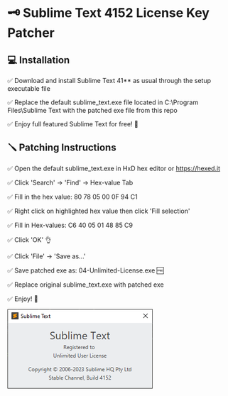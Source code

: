 
# 🗝 Sublime Text 4152 License Key Patcher 

## 💻 Installation

✅ Download and install Sublime Text 41** as usual through the setup executable file

✅ Replace the default sublime_text.exe file located in C:\Program Files\Sublime Text with the patched exe file from this repo

✅ Enjoy full featured Sublime Text for free! 🎉

## 🪛 Patching Instructions 

✅ Open the default sublime_text.exe in HxD hex editor or https://hexed.it

✅ Click 'Search' -> 'Find' -> Hex-value Tab  

✅ Fill in the hex value: 80 78 05 00 0F 94 C1

✅ Right click on highlighted hex value then click 'Fill selection'

✅ Fill in Hex-values: C6 40 05 01 48 85 C9 

✅ Click 'OK' 👌

✅ Click 'File' -> 'Save as...' 

✅ Save patched exe as: 04-Unlimited-License.exe 🆓

✅ Replace original sublime_text.exe with patched exe

✅ Enjoy! 🥳


![alt text](https://github.com/ChathurangaBW/sublime-text-4152-license-key/blob/main/269644178-dc6b73f7-626b-481e-bbfe-1612fb1735e0.png)
